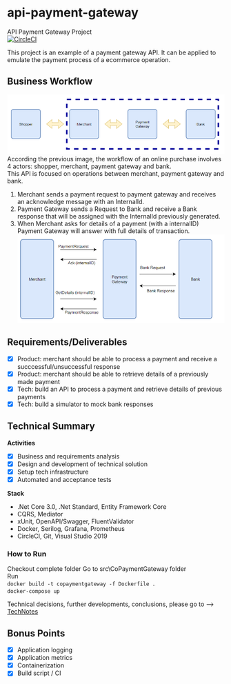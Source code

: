 # api-payment-gateway
API Payment Gateway Project  
[![CircleCI](https://circleci.com/gh/pttg24/api-payment-gateway.svg?style=shield)](https://circleci.com/gh/pttg24/api-payment-gateway)
  
This project is an example of a payment gateway API. It can be applied to emulate the payment process of a ecommerce operation.
  
## Business Workflow
![GitHub Logo](/docs/Workflow.png)  
According the previous image, the workflow of an online purchase involves 4 actors: shopper, merchant, payment gateway and bank.  
This API is focused on operations between merchant, payment gateway and bank.  
1. Merchant sends a payment request to payment gateway and receives an acknowledge message with an InternalId.  
2. Payment Gateway sends a Request to Bank and receive a Bank response that will be assigned with the InternalId previously generated.
3. When Merchant asks for details of a payment (with a internalID) Payment Gateway will answer with full details of transaction.
![GitHub Logo](/docs/Messages.png)  

## Requirements/Deliverables  
- [x] Product: merchant should be able to process a payment and receive a succcessful/unsuccessful response  
- [x] Product: merchant should be able to retrieve details of a previously made payment
- [x] Tech: build an API to process a payment and retrieve details of previous payments  
- [x] Tech: build a simulator to mock bank responses  

## Technical Summary  
**Activities**
- [x] Business and requirements analysis  
- [x] Design and development of technical solution
- [x] Setup tech infrastructure  
- [x] Automated and acceptance tests  
  
**Stack**  
* .Net Core 3.0, .Net Standard, Entity Framework Core
* CQRS, Mediator
* xUnit, OpenAPI/Swagger, FluentValidator
* Docker, Serilog, Grafana, Prometheus
* CircleCI, Git, Visual Studio 2019 
  
### How to Run  
Checkout complete folder
Go to src\CoPaymentGateway folder  
Run  
`docker build -t copaymentgateway -f Dockerfile .`  
`docker-compose up`  
  
Technical decisions, further developments, conclusions, please go to --> [TechNotes](/docs/technical-notes.md)  
  
## Bonus Points  
- [x] Application logging  
- [x] Application metrics
- [x] Containerization  
- [x] Build script / CI
